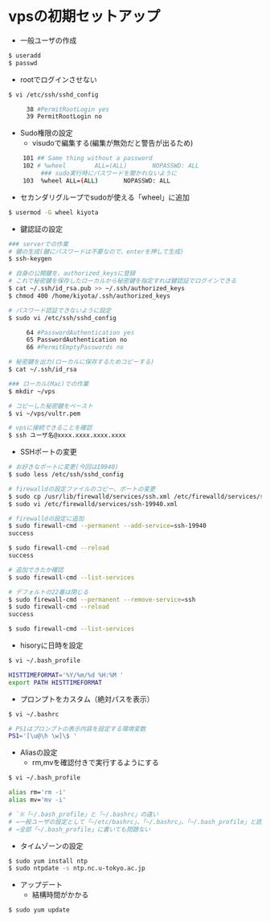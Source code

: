 # vpsの初期セットアップ

- 一般ユーザの作成

```bash
$ useradd
$ passwd
```

- rootでログインさせない

```bash
$ vi /etc/ssh/sshd_config

     38 #PermitRootLogin yes
     39 PermitRootLogin no
```

- Sudo権限の設定
    - visudoで編集する(編集が無効だと警告が出るため)

```bash
    101 ## Same thing without a password
    102 # %wheel        ALL=(ALL)       NOPASSWD: ALL
         ### sudo実行時にパスワードを聞かれないように
    103  %wheel ALL=(ALL)       NOPASSWD: ALL
```

- セカンダリグループでsudoが使える「wheel」に追加

```bash
$ usermod -G wheel kiyota
```

- 鍵認証の設定

```bash
### serverでの作業
# 鍵の生成(鍵にパスワードは不要なので、enterを押して生成)
$ ssh-keygen

# 自身の公開鍵を、authorized_keysに登録
# これで秘密鍵を保存したローカルから秘密鍵を指定すれば鍵認証でログインできる
$ cat ~/.ssh/id_rsa.pub >> ~/.ssh/authorized_keys
$ chmod 400 /home/kiyota/.ssh/authorized_keys

# パスワード認証できないように設定
$ sudo vi /etc/ssh/sshd_config

     64 #PasswordAuthentication yes
     65 PasswordAuthentication no
     66 #PermitEmptyPasswords no

# 秘密鍵を出力(ローカルに保存するためコピーする)
$ cat ~/.ssh/id_rsa
```

```bash
### ローカル(Mac)での作業
$ mkdir ~/vps

# コピーした秘密鍵をペースト
$ vi ~/vps/vultr.pem

# vpsに接続できることを確認
$ ssh ユーザ名@xxxx.xxxx.xxxx.xxxx
```

- SSHポートの変更

```bash
# お好きなポートに変更(今回は19940)
$ sudo less /etc/ssh/sshd_config

# firewalldの設定ファイルのコピー、ポートの変更
$ sudo cp /usr/lib/firewalld/services/ssh.xml /etc/firewalld/services/ssh-19940.xml
$ sudo vi /etc/firewalld/services/ssh-19940.xml

# firewalldの設定に追加
$ sudo firewall-cmd --permanent --add-service=ssh-19940
success

$ sudo firewall-cmd --reload
success

# 追加できたか確認
$ sudo firewall-cmd --list-services

# デフォルトの22番は閉じる
$ sudo firewall-cmd --permanent --remove-service=ssh
$ sudo firewall-cmd --reload
success

$ sudo firewall-cmd --list-services
```

- hisoryに日時を設定

```bash
$ vi ~/.bash_profile

HISTTIMEFORMAT='%Y/%m/%d %H:%M '
export PATH HISTTIMEFORMAT
```

- プロンプトをカスタム（絶対パスを表示）

```bash
$ vi ~/.bashrc

# PS1はプロンプトの表示内容を設定する環境変数
PS1='[\u@\h \w]\$ '
```

- Aliasの設定
    - rm,mvを確認付きで実行するようにする
    
```bash
$ vi ~/.bash_profile

alias rm='rm -i'
alias mv='mv -i'

# `※「~/.bash_profile」と「~/.bashrc」の違い
# →一般ユーザの設定として「~/etc/bashrc」、「~/.bashrc」、「~/.bash_profile」と読み込まれていく
# →全部「~/.bash_profile」に書いても問題ない
```

- タイムゾーンの設定

```bash
$ sudo yum install ntp
$ sudo ntpdate -s ntp.nc.u-tokyo.ac.jp
```

- アップデート
    - 結構時間がかかる

```bash
$ sudo yum update
```

